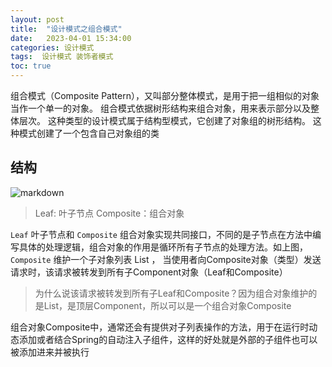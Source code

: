 ```yaml
---
layout: post
title:  "设计模式之组合模式"
date:   2023-04-01 15:34:00
categories: 设计模式
tags:  设计模式 装饰者模式
toc: true
---
```


组合模式（Composite Pattern），又叫部分整体模式，是用于把一组相似的对象当作一个单一的对象。 组合模式依据树形结构来组合对象，用来表示部分以及整体层次。 这种类型的设计模式属于结构型模式，它创建了对象组的树形结构。 这种模式创建了一个包含自己对象组的类

<!-- more -->

## 结构

![markdown](https://ddmcc-1255635056.file.myqcloud.com/0cc84eba-62ec-4fcd-aa5e-1adfb90399a4.png)

>Leaf: 叶子节点
>Composite：组合对象

`Leaf` 叶子节点和 `Composite` 组合对象实现共同接口，不同的是子节点在方法中编写具体的处理逻辑，组合对象的作用是循环所有子节点的处理方法。如上图，`Composite` 维护一个子对象列表 List<Component> ，
当使用者向Composite对象（类型）发送请求时，该请求被转发到所有子Component对象（Leaf和Composite）

>为什么说该请求被转发到所有子Leaf和Composite？因为组合对象维护的是List<Component>，是顶层Component，所以可以是一个组合对象Composite


组合对象Composite中，通常还会有提供对子列表操作的方法，用于在运行时动态添加或者结合Spring的自动注入子组件，这样的好处就是外部的子组件也可以被添加进来并被执行

